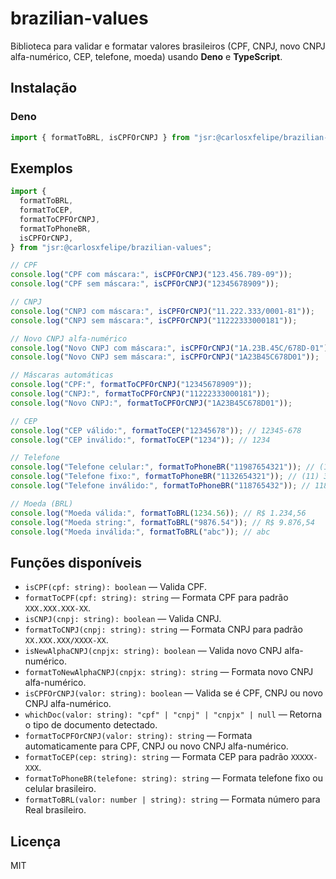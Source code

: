 # brazilian-values

Biblioteca para validar e formatar valores brasileiros (CPF, CNPJ, novo CNPJ
alfa-numérico, CEP, telefone, moeda) usando **Deno** e **TypeScript**.

## Instalação

### Deno

```ts
import { formatToBRL, isCPFOrCNPJ } from "jsr:@carlosxfelipe/brazilian-values";
```

## Exemplos

```ts
import {
  formatToBRL,
  formatToCEP,
  formatToCPFOrCNPJ,
  formatToPhoneBR,
  isCPFOrCNPJ,
} from "jsr:@carlosxfelipe/brazilian-values";

// CPF
console.log("CPF com máscara:", isCPFOrCNPJ("123.456.789-09"));
console.log("CPF sem máscara:", isCPFOrCNPJ("12345678909"));

// CNPJ
console.log("CNPJ com máscara:", isCPFOrCNPJ("11.222.333/0001-81"));
console.log("CNPJ sem máscara:", isCPFOrCNPJ("11222333000181"));

// Novo CNPJ alfa-numérico
console.log("Novo CNPJ com máscara:", isCPFOrCNPJ("1A.23B.45C/678D-01"));
console.log("Novo CNPJ sem máscara:", isCPFOrCNPJ("1A23B45C678D01"));

// Máscaras automáticas
console.log("CPF:", formatToCPFOrCNPJ("12345678909"));
console.log("CNPJ:", formatToCPFOrCNPJ("11222333000181"));
console.log("Novo CNPJ:", formatToCPFOrCNPJ("1A23B45C678D01"));

// CEP
console.log("CEP válido:", formatToCEP("12345678")); // 12345-678
console.log("CEP inválido:", formatToCEP("1234")); // 1234

// Telefone
console.log("Telefone celular:", formatToPhoneBR("11987654321")); // (11) 98765-4321
console.log("Telefone fixo:", formatToPhoneBR("1132654321")); // (11) 3265-4321
console.log("Telefone inválido:", formatToPhoneBR("118765432")); // 118765432

// Moeda (BRL)
console.log("Moeda válida:", formatToBRL(1234.56)); // R$ 1.234,56
console.log("Moeda string:", formatToBRL("9876.54")); // R$ 9.876,54
console.log("Moeda inválida:", formatToBRL("abc")); // abc
```

## Funções disponíveis

- `isCPF(cpf: string): boolean` — Valida CPF.
- `formatToCPF(cpf: string): string` — Formata CPF para padrão `XXX.XXX.XXX-XX`.
- `isCNPJ(cnpj: string): boolean` — Valida CNPJ.
- `formatToCNPJ(cnpj: string): string` — Formata CNPJ para padrão
  `XX.XXX.XXX/XXXX-XX`.
- `isNewAlphaCNPJ(cnpjx: string): boolean` — Valida novo CNPJ alfa-numérico.
- `formatToNewAlphaCNPJ(cnpjx: string): string` — Formata novo CNPJ
  alfa-numérico.
- `isCPFOrCNPJ(valor: string): boolean` — Valida se é CPF, CNPJ ou novo CNPJ
  alfa-numérico.
- `whichDoc(valor: string): "cpf" | "cnpj" | "cnpjx" | null` — Retorna o tipo de
  documento detectado.
- `formatToCPFOrCNPJ(valor: string): string` — Formata automaticamente para CPF,
  CNPJ ou novo CNPJ alfa-numérico.
- `formatToCEP(cep: string): string` — Formata CEP para padrão `XXXXX-XXX`.
- `formatToPhoneBR(telefone: string): string` — Formata telefone fixo ou celular
  brasileiro.
- `formatToBRL(valor: number | string): string` — Formata número para Real
  brasileiro.

## Licença

MIT
